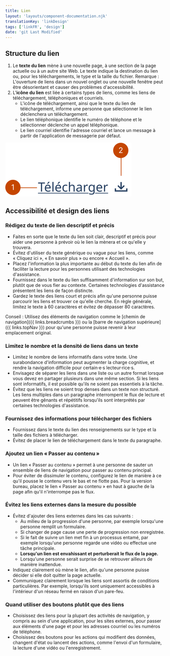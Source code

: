 ```yaml
---
title: Lien
layout: 'layouts/component-documentation.njk'
translationKey: 'linkDesign'
tags: ['linkFR', 'design']
date: 'git Last Modified'
---
```


## Structure du lien

<ol class="anatomy-list">
  <li>Le <strong>texte du lien</strong> mène à une nouvelle page, à une section de la page actuelle ou à un autre site Web. Le texte indique la destination du lien ou, pour les téléchargements, le type et la taille du fichier. Remarque : L'ouverture de liens dans un nouvel onglet ou une nouvelle fenêtre peut être désorientant et causer des problèmes d'accessibilité. </li>
  <li>
    L'<strong>icône du lien</strong> est liée à certains types de liens, comme les liens de téléchargement, téléphoniques et courriels.
    <ul class="mt-300 ms-0">
      <li>L'icône de téléchargement, ainsi que le texte du lien de téléchargement, informe une personne que sélectionner le lien déclenchera un téléchargement.</li>
      <li>Le lien téléphonique identifie le numéro de téléphone et le sélectionner déclenche un appel téléphonique.</li>
      <li>Le lien courriel identifie l'adresse courriel et lance un message à partir de l'application de messagerie par défaut.</li>
    </ul>
  </li>
</ol>

<img class="b-sm b-default p-300" src="/images/fr/components/anatomy/gcds-link-anatomy.svg" alt="Une étiquette soulignée pour indiquer qu'il s'agit d'un lien interactif que l'on peut suivre. Une icône avec une flèche pointant vers le bas se trouve à droite du lien." />

## Accessibilité et design des liens

### Rédigez du texte de lien descriptif et précis

- Faites en sorte que le texte du lien soit clair, descriptif et précis pour aider une personne à prévoir où le lien la mènera et ce qu'elle y trouvera.
- Évitez d'utiliser du texte générique ou vague pour les liens, comme « Cliquez ici », « En savoir plus » ou encore « Accueil ».
- Placez l'information la plus importante au début du texte du lien afin de faciliter la lecture pour les personnes utilisant des technologies d'assistance.
- Fournissez dans le texte du lien suffisamment d'information sur son but, plutôt que de vous fier au contexte. Certaines technologies d'assistance présentent les liens de façon distincte.
- Gardez le texte des liens court et précis afin qu'une personne puisse parcourir les liens et trouver ce qu'elle cherche. En règle générale, limitez le texte à 60 caractères et évitez de dépasser 80 caractères.

Conseil : Utilisez des éléments de navigation comme le [chemin de navigation]({{ links.breadcrumbs }}) ou la [barre de navigation supérieure]({{ links.topNav }}) pour qu'une personne puisse revenir à leur emplacement original.

### Limitez le nombre et la densité de liens dans un texte

- Limitez le nombre de liens informatifs dans votre texte. Une surabondance d'information peut augmenter la charge cognitive, et rendre la navigation difficile pour certain·e·s lecteur·rice·s.
- Envisagez de séparer les liens dans une liste ou un autre format lorsque vous devez en partager plusieurs dans une même section. Si les liens sont informatifs, il est possible qu'ils ne soient pas essentiels à la tâche.
- Évitez que les liens ne soient trop denses dans un texte non structuré. Les liens multiples dans un paragraphe interrompent le flux de lecture et peuvent être gênants et répétitifs lorsqu'ils sont interprétés par certaines technologies d'assistance.

### Fournissez des informations pour télécharger des fichiers

- Fournissez dans le texte du lien des renseignements sur le type et la taille des fichiers à télécharger.
- Évitez de placer le lien de téléchargement dans le texte du paragraphe.

### Ajoutez un lien « Passer au contenu »

- Un lien « Passer au contenu » permet à une personne de sauter un ensemble de liens de navigation pour passer au contenu principal.
- Pour éviter de dissimuler le contenu, configurez le lien de manière à ce qu'il pousse le contenu vers le bas et ne flotte pas. Pour la version bureau, placez le lien « Passer au contenu » en haut à gauche de la page afin qu'il n'interrompe pas le flux.

### Évitez les liens externes dans la mesure du possible

- Évitez d'ajouter des liens externes dans les cas suivants :
  - Au milieu de la progression d'une personne, par exemple lorsqu'une personne remplit un formulaire.
  - Si changer de page cause une perte de progression non enregistrée.
  - Si le fait de suivre un lien met fin à un processus entamé, par exemple lorsqu'une personne regarde une vidéo ou effectue une tâche principale.
  - **Lorsqu'un lien est envahissant et perturberait le flux de la page.**
  - Lorsqu'une personne serait surprise de se retrouver ailleurs de manière inattendue.
- Indiquez clairement où mène le lien, afin qu'une personne puisse décider si elle doit quitter la page actuelle.
- Communiquez clairement lorsque les liens sont assortis de conditions particulières. Par exemple, lorsqu'ils sont uniquement accessibles à l'intérieur d'un réseau fermé en raison d'un pare-feu.

### Quand utiliser des boutons plutôt que des liens

- Choisissez des liens pour la plupart des activités de navigation, y compris au sein d'une application, pour les sites externes, pour passer aux éléments d'une page et pour les adresses courriel ou les numéros de téléphone.
- Choisissez des boutons pour les actions qui modifient des données, changent d'état ou lancent des actions, comme l'envoi d'un formulaire, la lecture d'une vidéo ou l'enregistrement.
